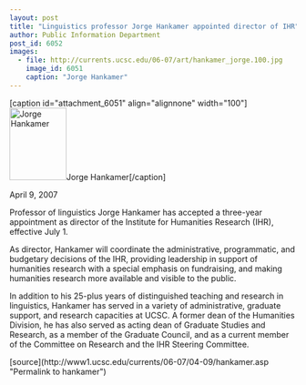 ```yaml
---
layout: post
title: "Linguistics professor Jorge Hankamer appointed director of IHR"
author: Public Information Department
post_id: 6052
images:
  - file: http://currents.ucsc.edu/06-07/art/hankamer_jorge.100.jpg
    image_id: 6051
    caption: "Jorge Hankamer"
---
```


[caption id="attachment_6051" align="alignnone" width="100"]<a href="http://localhost/mysite/wp-content/uploads/2007/04/hankamer_jorge.100.jpg"><img class="size-full wp-image-6051" src="http://localhost/mysite/wp-content/uploads/2007/04/hankamer_jorge.100.jpg" alt="Jorge Hankamer" width="100" height="127" /></a>Jorge Hankamer[/caption]
<a name="content" id="content"></a>
<p>
  April 9, 2007
</p>
<p>
  Professor of linguistics Jorge Hankamer has accepted a three-year appointment as director of the Institute for Humanities Research (IHR), effective July 1.
</p>
<p>
  As director, Hankamer will coordinate the administrative, programmatic, and budgetary decisions of the IHR, providing leadership in support of humanities research with a special emphasis on fundraising, and making humanities research more available and visible to the public.
</p>
<p>
  In addition to his 25-plus years of distinguished teaching and research in linguistics, Hankamer has served in a variety of administrative, graduate support, and research capacities at UCSC. A former dean of the Humanities Division, he has also served as acting dean of Graduate Studies and Research, as a member of the Graduate Council, and as a current member of the Committee on Research and the IHR Steering Committee.
</p>
[source](http://www1.ucsc.edu/currents/06-07/04-09/hankamer.asp "Permalink to hankamer")
